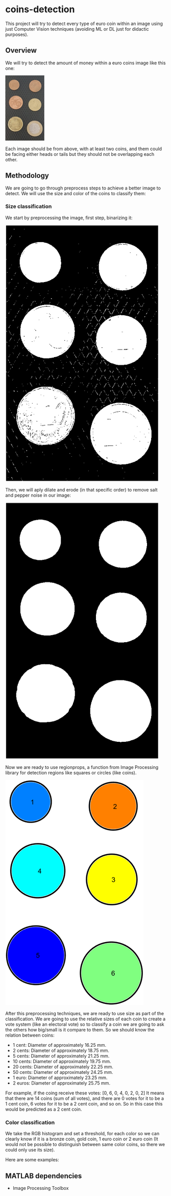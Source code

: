 # coins-detection
This project will try to detect every type of euro coin within an image using just Computer Vision techniques (avoiding ML or DL just for didactic purposes).

## Overview
We will try to detect the amount of money within a euro coins image like this one:

![Example of initial image](images/coins.png)

Each image should be from above, with at least two coins, and them could be facing either heads or tails but they should not be overlapping each other.

## Methodology
We are going to go through preprocess steps to achieve a better image to detect. We will use the size and color of the coins to classify them:

### Size classification


We start by preprocessing the image, first step, binarizing it:

![Binarized image](images/binary.png)

Then, we will aply dilate and erode (in that specific order) to remove salt and pepper noise in our image:

![Removing salt and pepper](images/peppersalt.png)

Now we are ready to use regionprops, a function from Image Processing library for detection regions like squares or circles (like coins).

![Detected coins](images/regionprops.png)

After this preprocessing techniques, we are ready to use size as part of the classification.
We are going to use the relative sizes of each coin to create a vote system (like an electoral vote) so to classify a coin we are going to ask the others how big/small is it compare to them. So we should know the relation between coins:

- 1 cent: Diameter of approximately 16.25 mm.
- 2 cents: Diameter of approximately 18.75 mm.
- 5 cents: Diameter of approximately 21.25 mm.
- 10 cents: Diameter of approximately 19.75 mm.
- 20 cents: Diameter of approximately 22.25 mm.
- 50 cents: Diameter of approximately 24.25 mm.
- 1 euro: Diameter of approximately 23.25 mm.
- 2 euros: Diameter of approximately 25.75 mm.

For example, if the coing receive these votes: [0, 6, 0, 4, 0, 2, 0, 2]
It means that there are 14 coins (sum of all votes), and there are 0 votes for it to be a 1 cent coin, 6 votes for it to be a 2 cent coin, and so on. So in this case this would be predicted as a 2 cent coin.

### Color classification

We take the RGB histogram and set a threshold, for each color so we can clearly know if it is a bronze coin, gold coin, 1 euro coin or 2 euro coin (It would not be possible to distinguish between same color coins, so there we could only use its size).

Here are some examples:



## MATLAB dependencies
- Image Processing Toolbox
